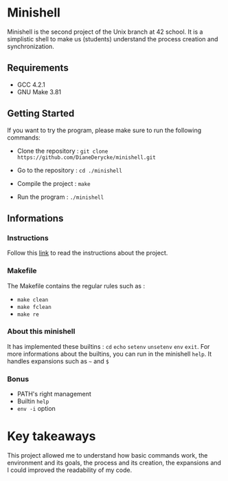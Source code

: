 # Minishell

Minishell is the second project of the Unix branch at 42 school. It is a simplistic shell to make us (students) understand the process creation and synchronization.

## Requirements

- GCC 4.2.1
- GNU Make 3.81

## Getting Started

If you want to try the program, please make sure to run the following commands:

- Clone the repository : `git clone https://github.com/DianeDerycke/minishell.git`

- Go to the repository : `cd ./minishell`

- Compile the project : `make`

- Run the program : `./minishell`

## Informations

### Instructions
Follow this [link](https://github.com/DianeDerycke/minishell/blob/master/minishell.en.pdf) to read the instructions about the project.

### Makefile
The Makefile contains the regular rules such as :
- `make clean`
- `make fclean`
- `make re`

### About this minishell
It has implemented these builtins : `cd` `echo` `setenv` `unsetenv` `env` `exit`.
For more informations about the builtins, you can run in the minishell `help`.
It handles expansions such as `~` and `$`

### Bonus
- PATH's right management
- Builtin `help`
- `env -i` option

# Key takeaways
This project allowed me to understand how basic commands work, the environment and its goals, the process and its creation, the expansions and I could improved the readability of my code.
